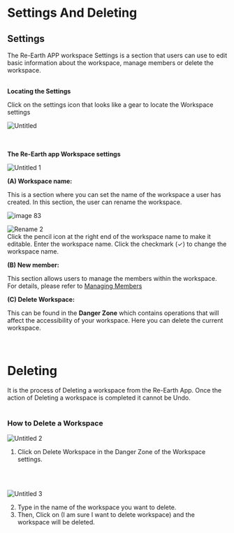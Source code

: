 # Settings And Deleting

## Settings

The Re-Earth APP workspace Settings is a section that users can use to edit basic information about the workspace, manage members or delete the workspace.
<br>
<br>

**Locating the Settings**

Click on the settings icon that looks like a gear to locate the Workspace settings

![Untitled](https://github.com/CS-eukarya/User-Manual-English-/assets/154571156/164d4908-f219-47f8-96a8-d9da09626133)       
<br>
<br>

**The Re-Earth app Workspace settings**

![Untitled 1](https://github.com/CS-eukarya/User-Manual-English-/assets/154571156/4a6bd35c-2165-4ee8-bfaf-705ae0d73606)

**(A) Workspace name:**

This is a section where you can set the name of the workspace a user has created. 
In this section, the user can rename the workspace. 

![image 83](https://github.com/CS-eukarya/User-Manual-English-/assets/154571156/cb801046-205b-4ab7-859c-5012d566434e)

![Rename 2](https://github.com/CS-eukarya/User-Manual-English-/assets/154571156/3e9d41ba-3765-46ff-a811-1583cba88d2c)
<br>
Click the pencil icon at the right end of the workspace name to make it editable.
Enter the workspace name.
Click the checkmark (✓) to change the workspace name.


**(B) New member:**

This section allows users to manage the members within the workspace. For details, please refer to [Managing Members](https://github.com/CS-eukarya/User-Manual-English-/blob/Workspace/Managing%20Members.md)

**(C) Delete Workspace:**

This can be found in the **Danger Zone** which contains operations that will affect the accessibility of your workspace. Here you can delete the current workspace.
<br>
<br>
<br>

# Deleting

It is the process of Deleting a workspace from the Re-Earth App. Once the action of Deleting a workspace is completed it cannot be Undo.
<br>
<br>

### How to Delete a Workspace

![Untitled 2](https://github.com/CS-eukarya/User-Manual-English-/assets/154571156/7b1dda2b-288d-4c1a-996c-f56b4f73ccb3)

1. Click on Delete Workspace in the Danger Zone of the Workspace settings.
<br>
<br>

![Untitled 3](https://github.com/CS-eukarya/User-Manual-English-/assets/154571156/70b21306-e6b1-4586-9752-6c326959dd62)

2. Type in the name of the workspace you want to delete.
3. Then, Click on (I am sure I want to delete workspace) and the workspace will be deleted.
<br>
